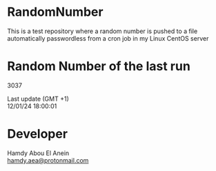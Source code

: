# RandomNumber    
This is a test repository where a random number is pushed to a file automatically passwordless from a cron job in my Linux CentOS server    
# Random Number of the last run   
3037
      
Last update (GMT +1)    
12/01/24 18:00:01
# Developer    
Hamdy Abou El Anein   
hamdy.aea@protonmail.com
